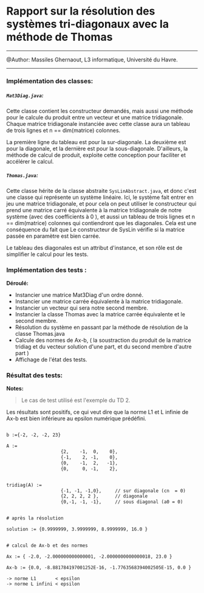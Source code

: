 
# Rapport sur la résolution des systèmes tri-diagonaux avec la méthode de Thomas



---

@Author: Massiles Ghernaout, L3 informatique, Université du Havre.

---

### Implémentation des classes:

##### `Mat3Diag.java`:

Cette classe contient les constructeur demandés, mais aussi une méthode pour le calcule
du produit entre un vecteur et une matrice tridiagonale. Chaque matrice tridiagonale
instanciée avec cette classe aura un tableau de trois lignes et n == dim(matrice) colonnes.

La première ligne du tableau est pour la sur-diagonale. La deuxième est pour la diagonale,
et la dernière est pour la sous-diagonale. D'ailleurs, la méthode de calcul de produit,
exploite cette conception pour faciliter et accélérer le calcul.

##### `Thomas.java`:

Cette classe hérite de la classe abstraite `SysLinAbstract.java`, et donc c'est une classe
qui représente un système linéaire. Ici, le système fait entrer en jeu une matrice tridiagonale,
et pour cela on peut utiliser le constructeur qui prend une matrice carré équivalente à la matrice
tridiagonale de notre système (avec des coefficients à 0 ), et aussi un tableau de trois lignes et
n == dim(matrice) colonnes qui contiendront que les diagonales. Cela est une conséquence du fait que
Le constructeur de SysLin vérifie si la matrice passée en paramètre est bien carrée.

Le tableau des diagonales est un attribut d'instance, et son rôle est de simplifier le calcul pour
les tests.













### Implémentation des tests :


**Déroulé:**

- Instancier une matrice Mat3Diag d'un ordre donné.
- Instancier une matrice carrée équivalente à la matrice tridiagonale.
- Instancier un vecteur qui sera notre second membre.
- Instancier la classe Thomas avec la matrice carrée équivalente et le second membre.
- Résolution du système en passant par la méthode de résolution de la classe Thomas.java
- Calcule des normes de Ax-b, ( la soustraction du produit de la matrice tridiag et du vecteur
solution d'une part, et du second membre d'autre part )
- Affichage de l'état des tests.



### Résultat des tests:

**Notes:**

> Le cas de test utilisé est l'exemple du TD 2.


Les résultats sont positifs, ce qui veut dire que la norme L1 et L infinie de Ax-b est
bien inférieure au epsilon numérique prédéfini.

```txt

b :={-2, -2, -2, 23}

A :=
                    {2,    -1,  0,    0},
                    {-1,    2, -1,    0},
                    {0,    -1,  2,   -1},
                    {0,     0, -1,    2},


tridiag(A) :=
                    {-1, -1, -1,0},     // sur diagonale (cn  = 0)
                    {2, 2, 2, 2 },      // diagonale
                    {0,-1, -1, -1},     // sous diagonal (a0 = 0)


# après la résolution

solution := {0.9999999, 3.9999999, 8.9999999, 16.0 }


# calcul de Ax-b et des normes

Ax := { -2.0, -2.000000000000001, -2.0000000000000018, 23.0 }

Ax-b := {0.0, -8.881784197001252E-16, -1.7763568394002505E-15, 0.0 }

-> norme L1       < epsilon
-> norme L infini < epsilon

```





